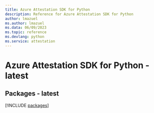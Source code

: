```yaml
---
title: Azure Attestation SDK for Python
description: Reference for Azure Attestation SDK for Python
author: lmazuel
ms.author: lmazuel
ms.data: 06/09/2023
ms.topic: reference
ms.devlang: python
ms.service: attestation
---
```

# Azure Attestation SDK for Python - latest
## Packages - latest
[!INCLUDE [packages](attestation-index.md)]